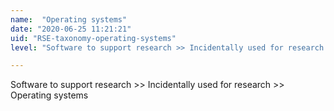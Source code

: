 ```yaml
---
name:  "Operating systems"
date: "2020-06-25 11:21:21"
uid: "RSE-taxonomy-operating-systems"
level: "Software to support research >> Incidentally used for research >> Operating systems"

---
```


Software to support research >> Incidentally used for research >> Operating systems